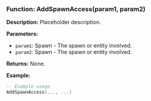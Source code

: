 ### Function: AddSpawnAccess(param1, param2)

**Description:**
Placeholder description.

**Parameters:**
- `param1`: Spawn - The spawn or entity involved.
- `param2`: Spawn - The spawn or entity involved.

**Returns:** None.

**Example:**

```lua
-- Example usage
AddSpawnAccess(..., ...)
```
